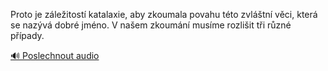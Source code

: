 
Proto je záležitostí katalaxie, aby zkoumala povahu této zvláštní věci, která se nazývá dobré jméno. V našem zkoumání musíme rozlišit tři různé případy.

[🔊 Poslechnout audio](/data/7-paragraphs/audio/chapter_69/para_007-Proto-je-zleitost-katalaxie-aby-zkoumala-povah.mp3)
